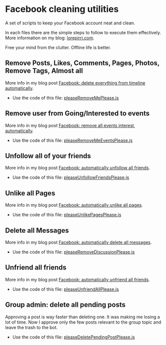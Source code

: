 # Facebook cleaning utilities

A set of scripts to keep your Facebook account neat and clean. 

In each files there are the simple steps to follow to execute them effectively. More information on my blog: [lorepirri.com](https://lorepirri.com).

Free your mind from the clutter. Offline life is better.

## Remove Posts, Likes, Comments, Pages, Photos, Remove Tags, Almost all

More info in my blog post [Facebook: delete everything from timeline automatically](https://lorepirri.com/facebook-remove-delete-untag-unlike-all.html).

- Use the code of this file: [pleaseRemoveMePlease.js](https://raw.githubusercontent.com/lorepirri/fb-cleaning-utilities/master/pleaseRemoveMePlease.js)

## Remove user from Going/Interested to events

More info in my blog post [Facebook: remove all events interest, automatically](https://lorepirri.com/facebook-remove-events.html).

- Use the code of this file: [pleaseRemoveMeEventsPlease.js](https://raw.githubusercontent.com/lorepirri/fb-cleaning-utilities/master/pleaseRemoveMeEventsPlease.js)

## Unfollow all of your friends

More info in my blog post [Facebook: automatically unfollow all friends](https://lorepirri.com/facebook-unfollow-all-friends-no-plugins.html).

- Use the code of this file: [pleaseUnfollowFriendsPlease.js](https://raw.githubusercontent.com/lorepirri/fb-cleaning-utilities/master/pleaseUnfollowFriendsPlease.js)

## Unlike all Pages

More info in my blog post [Facebook: automatically unlike all pages](https://lorepirri.com/facebook-unlike-all-pages.html).

- Use the code of this file: [pleaseUnlikePagesPlease.js](https://raw.githubusercontent.com/lorepirri/fb-cleaning-utilities/master/pleaseUnlikePagesPlease.js)

## Delete all Messages

More info in my blog post [Facebook: automatically delete all messages](https://lorepirri.com/facebook-delete-all-messages.html).

- Use the code of this file: [pleaseRemoveDiscussionPlease.js](https://raw.githubusercontent.com/lorepirri/fb-cleaning-utilities/master/pleaseRemoveDiscussionPlease.js)

## Unfriend all friends

More info in my blog post [Facebook: automatically unfriend all friends](https://lorepirri.com/facebook-unfriend-all-friends.html).

- Use the code of this file: [pleaseUnfriendAllPlease.js](https://raw.githubusercontent.com/lorepirri/fb-cleaning-utilities/master/pleaseUnfriendAllPlease.js)

## Group admin: delete all pending posts

Approving a post is way faster than deleting one. It was making me losing a lot of time. Now I approve only the few posts relevant to the group topic and leave the trash to the bot.

- Use the code of this file: [pleaseDeletePendingPostPlease.js](https://raw.githubusercontent.com/lorepirri/fb-cleaning-utilities/master/pleaseDeletePendingPostPlease.js)

